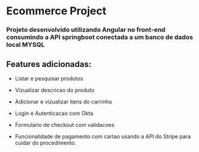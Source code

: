 # Ecommerce Project
### Projeto desenvolvido utilizando Angular no front-end consumindo a API springboot conectada a um banco de dados local MYSQL

## Features adicionadas:

- Listar e pesquisar produtos

- Vizualizar descricao do produto

- Adicionar e vizualizar itens do carrinho

- Login e Autenticacao com Okta

- Formulario de checkout com validacoes

- Funcionalidade de pagamento com cartao usando a API do Stripe para cuidar do procedimento.


